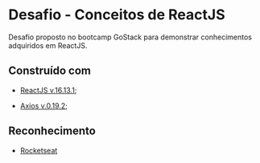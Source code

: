 # Desafio - Conceitos de ReactJS

Desafio proposto no bootcamp GoStack para demonstrar conhecimentos adquiridos em ReactJS.

## Construído com

- [ReactJS v.16.13.1](https://reactjs.org/);

- [Axios v.0.19.2](https://github.com/axios/axios);

## Reconhecimento

- [Rocketseat](https://rocketseat.com.br/)


